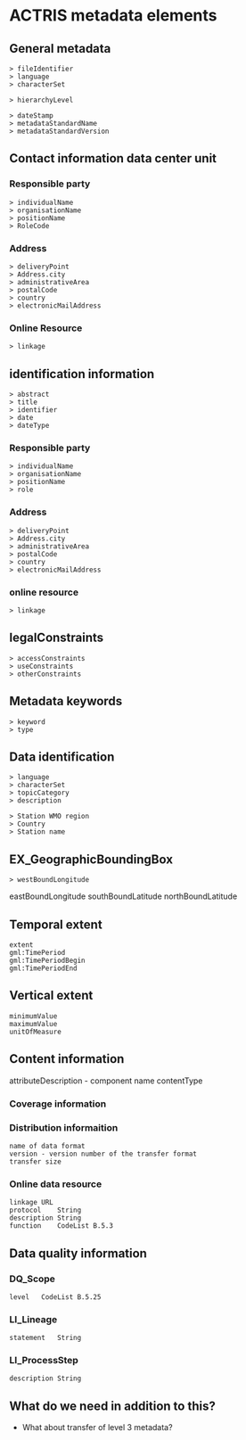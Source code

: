 # ACTRIS metadata elements

## General metadata

	> fileIdentifier
	> language
	> characterSet

	> hierarchyLevel

	> dateStamp
	> metadataStandardName
	> metadataStandardVersion

## Contact information data center unit

### Responsible party
	> individualName
	> organisationName
	> positionName
	> RoleCode

### Address

	> deliveryPoint
	> Address.city
	> administrativeArea
	> postalCode
	> country
	> electronicMailAddress

### Online Resource

	> linkage

## identification information

	> abstract
	> title
	> identifier
	> date
	> dateType

### Responsible party

	> individualName
	> organisationName
	> positionName
	> role 

### Address

	> deliveryPoint
	> Address.city
	> administrativeArea
	> postalCode
	> country
	> electronicMailAddress	

### online resource

	> linkage

## legalConstraints

	> accessConstraints
	> useConstraints
	> otherConstraints

## Metadata keywords

	> keyword
	> type

## Data identification

	> language
	> characterSet
	> topicCategory
	> description

	> Station WMO region
	> Country
	> Station name

## EX_GeographicBoundingBox

	> westBoundLongitude
eastBoundLongitude
southBoundLatitude
northBoundLatitude

## Temporal extent
	
	extent
	gml:TimePeriod
	gml:TimePeriodBegin
	gml:TimePeriodEnd

## Vertical extent
	minimumValue
	maximumValue
	unitOfMeasure

## Content information

attributeDescription - component name
contentType

### Coverage information


### Distribution informaition

	name of data format
	version - version number of the transfer format
	transfer size

### Online data resource

	linkage	URL
	protocol	String
	description	String
	function	CodeList B.5.3

## Data quality information

### DQ_Scope		
	level 	CodeList B.5.25
### LI_Lineage		
	statement	String
### LI_ProcessStep		
	description	String

## What do we need in addition to this?
 - What about transfer of level 3 metadata?


